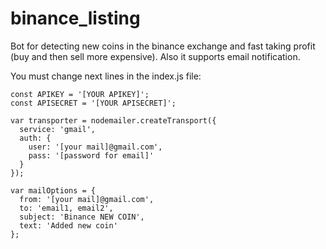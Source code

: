 # binance_listing

Bot for detecting new coins in the binance exchange and fast taking profit (buy and then sell more expensive). Also it supports email notification.

You must change next lines in the index.js file:
```
const APIKEY = '[YOUR APIKEY]';
const APISECRET = '[YOUR APISECRET]';

var transporter = nodemailer.createTransport({
  service: 'gmail',
  auth: {
    user: '[your mail]@gmail.com',
    pass: '[password for email]'
  }
});

var mailOptions = {
  from: '[your mail]@gmail.com',
  to: 'email1, email2',
  subject: 'Binance NEW COIN',
  text: 'Added new coin'
};

```
